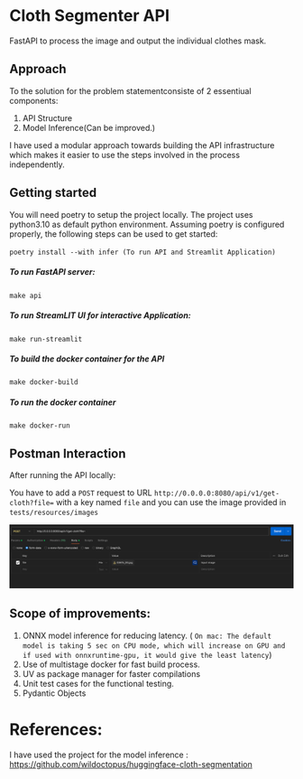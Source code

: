 # Cloth Segmenter API

FastAPI to process the image and output the individual clothes mask.

## Approach

To the solution for the problem statementconsiste of 2 essentiual components:
1. API Structure
2. Model Inference(Can be improved.)

I have used a modular approach towards building the API infrastructure which makes it easier to use the steps involved in the process independently.



## Getting started

You will need poetry to setup the project locally. The project uses python3.10 as default python environment. Assuming poetry is configured properly, the following steps can be used to get started:

`poetry install --with infer (To run API and Streamlit Application)`

##### To run FastAPI server:

`make api`

##### To run StreamLIT UI for interactive Application:

`make run-streamlit`

##### To build the docker container for the API

`make docker-build`

##### To run the docker container

`make docker-run`


## Postman Interaction

After running the API locally:

You have to add a `POST` request to URL `http://0.0.0.0:8080/api/v1/get-cloth?file=` with a key named `file` and you can use the image provided in `tests/resources/images`

![Postman Configuration](tests/resources/images/image.png)


## Scope of improvements:
1. ONNX model inference for reducing latency. ( `On mac: The default model is taking 5 sec on CPU mode, which will increase on GPU and if used with onnxruntime-gpu, it would give the least latency`)
2. Use of multistage docker for fast build process.
3. UV as package manager for faster compilations
4. Unit test cases for the functional testing.
5. Pydantic Objects


# References:

I have used the project for the model inference : https://github.com/wildoctopus/huggingface-cloth-segmentation